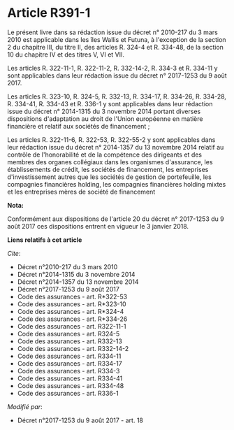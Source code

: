 # Article R391-1

Le présent livre dans sa rédaction issue du décret n° 2010-217 du 3 mars 2010 est applicable dans les îles Wallis et Futuna,
à l'exception de la section 2 du chapitre III, du titre II, des articles R. 324-4 et R. 334-48, de la section 10 du chapitre
IV et des titres V, VI et VII. 

Les articles R. 322-11-1, R. 322-11-2, R. 332-14-2, R. 334-3 et R. 334-11 y sont applicables dans leur rédaction issue du
décret n° 2017-1253 du 9 août 2017. 

Les articles R. 323-10, R. 324-5, R. 332-13, 
R. 334-17, R. 334-26, R. 334-28, R. 334-41, R. 334-43 et R. 336-1 y sont applicables dans leur rédaction issue du décret n°
2014-1315 du 3 novembre 2014 portant diverses dispositions d'adaptation au droit de l'Union européenne en matière financière
et relatif aux sociétés de financement ; 

Les articles R. 322-11-6, R. 322-53, R. 322-55-2 y sont applicables dans leur rédaction issue du décret n° 2014-1357 du 13
novembre 2014 relatif au contrôle de l'honorabilité et de la compétence des dirigeants et des membres des organes collégiaux
dans les organismes d'assurance, les établissements de crédit, les sociétés de financement, les entreprises d'investissement
autres que les sociétés de gestion de portefeuille, les compagnies financières holding, les compagnies financières holding
mixtes et les entreprises mères de société de financement

**Nota:**

Conformément aux dispositions de l'article 20 du décret n° 2017-1253 du 9 août 2017 ces dispositions entrent en vigueur le 3
janvier 2018.

**Liens relatifs à cet article**

_Cite_:

  - Décret n°2010-217 du 3 mars 2010
  - Décret n°2014-1315 du 3 novembre 2014
  - Décret n°2014-1357 du 13 novembre 2014
  - Décret n°2017-1253 du 9 août 2017
  - Code des assurances - art. R*322-53
  - Code des assurances - art. R*323-10
  - Code des assurances - art. R*324-4
  - Code des assurances - art. R*334-26
  - Code des assurances - art. R322-11-1
  - Code des assurances - art. R324-5
  - Code des assurances - art. R332-13
  - Code des assurances - art. R332-14-2
  - Code des assurances - art. R334-11
  - Code des assurances - art. R334-17
  - Code des assurances - art. R334-3
  - Code des assurances - art. R334-41
  - Code des assurances - art. R334-48
  - Code des assurances - art. R336-1

_Modifié par_:

  - Décret n°2017-1253 du 9 août 2017 - art. 18
